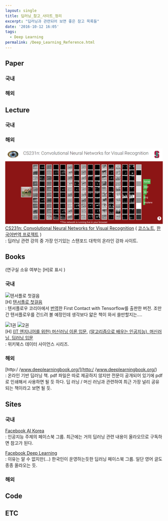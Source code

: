 ```yaml
---
layout: single
title: 딥러닝_참고_사이트_정리
excerpt: "딥러닝과 관련되어 보면 좋은 참고 목록들"
date: '2016-10-12 16:05'
tags:
  - Deep Learning
permalink: /Deep_Learning_Reference.html
---
```


## Paper  
### 국내  

### 해외  

## Lecture  
### 국내  

### 해외  
![CS231n](\images\2016-10-12_Deep_Learning_Reference\cs231n.png)  
[CS231n: Convolutional Neural Networks for Visual Recognition](http://cs231n.stanford.edu/) ( [코스노트](http://cs231n.github.io/), [한국어번역 프로젝트](http://aikorea.org/cs231n/) )  
: 딥러닝 관련 강의 중 가장 인기있는 스탠포드 대학의 온라인 강좌 사이트.  


## Books  
(연구실 소유 여부는 [H]로 표시 )  
### 국내  
![텐서플로 첫걸음](http://image.yes24.com/momo/TopCate0001/kepub/M_542323.jpg)  
[H] [텐서플로 첫걸음](http://www.yes24.com/24/goods/30547754?scode=032&OzSrank=1)  
: 텐서플로우 코리아에서 [번역](https://tensorflowkorea.wordpress.com/%ED%85%90%EC%84%9C%ED%94%8C%EB%A1%9C-%EC%B2%AB%EA%B1%B8%EC%9D%8C/)한 First Contact with Tensorflow를 출판한 버전. 조만간 텐서플로우를 건드려 볼 예정인데 생각보다 얇은 책이 와서 쓸만할지는....  

![1권](http://image.yes24.com/momo/TopCate823/MidCate008/82271475.jpg)
![2권](http://image.yes24.com/momo/TopCate855/MidCate002/85414678.jpg)  
[H] [(IT 엔지니어를 위한) 머신러닝 이론 입문](http://www.yes24.com/24/goods/28191508?scode=032&OzSrank=1), [(알고리즘으로 배우는 인공지능), 머신러닝, 딥러닝 입문](http://www.yes24.com/24/goods/29229139?CategoryNumber=001001003031005&Pcode=011)  
: 위키북스 데이터 사이언스 시리즈.

### 해외  
[http:/ /www.deeplearningbook.org/](http:/ /www.deeplearningbook.org/)  
: 온라인 기반 딥러닝 책. pdf 파일은 따로 제공하지 않지만 전문이 공개되어 있기에 pdf로 인쇄해서 사용하면 될 듯 하다. 딥 러닝 / 머신 러닝과 관련하여 최근 가장 널리 공유되는 책이라고 보면 될 듯.

## Sites  
### 국내  
[Facebook AI Korea](https://www.facebook.com/groups/AIKoreaOpen)  
: 인공지능 주제의 페이스북 그룹. 최근에는 거의 딥러닝 관련 내용이 올라오므로 구독하면 참고가 된다.

[Facebook Deep Learning](https://www.facebook.com/groups/DeepLearnng)  
: 이유는 알 수 없지만(...) 한국인이 운영하는듯한 딥러닝 페이스북 그룹. 일단 영어 글도 종종 올라오는 듯.

### 해외  


## Code  



## ETC  
